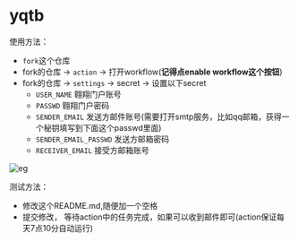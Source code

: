 # yqtb
使用方法：
+ `fork`这个仓库
+ fork的仓库 -> `action` -> 打开workflow(**记得点enable workflow这个按钮**)
+ fork的仓库 -> `settings` -> secret -> 设置以下secret
    + `USER_NAME` 翱翔门户账号
    + `PASSWD` 翱翔门户密码
    + `SENDER_EMAIL` 发送方邮件账号(需要打开smtp服务，比如qq邮箱，获得一个秘钥填写到下面这个passwd里面)
    + `SENDER_EMAIL_PASSWD` 发送方邮箱密码
    + `RECEIVER_EMAIL` 接受方邮箱账号

![eg](imgs/eg.png) 

测试方法：
+ 修改这个README.md,随便加一个空格
+ 提交修改， 等待action中的任务完成，如果可以收到邮件即可(action保证每天7点10分自动运行)


 
  
 
